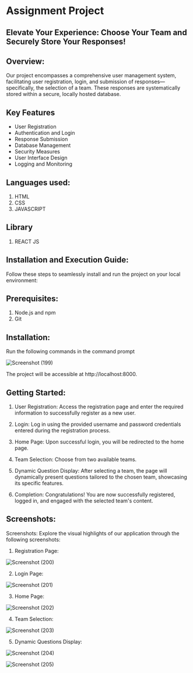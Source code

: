 # Assignment Project

## Elevate Your Experience: Choose Your Team and Securely Store Your Responses!

## Overview:
Our project encompasses a comprehensive user management system, facilitating user registration, login, and submission of responses—specifically, the selection of a team. These responses are systematically stored within a secure, locally hosted database.

## Key Features

- User Registration
- Authentication and Login
- Response Submission
- Database Management
- Security Measures
- User Interface Design
- Logging and Monitoring

## Languages used:
1. HTML
2. CSS
3. JAVASCRIPT

## Library
1. REACT JS

## Installation and Execution Guide:

Follow these steps to seamlessly install and run the project on your local environment:

## Prerequisites:
1. Node.js and npm
2. Git

## Installation:
Run the following commands in the command prompt


![Screenshot (199)](https://github.com/tswmy/login-form/assets/146413390/22f1379a-8db1-41c9-a839-6b7d7eb10fe9)


The project will be accessible at http://localhost:8000.

## Getting Started:
1. User Registration:
Access the registration page and enter the required information to successfully register as a new user.

2. Login:
Log in using the provided username and password credentials entered during the registration process.

3. Home Page:
Upon successful login, you will be redirected to the home page.

4. Team Selection:
Choose from two available teams.

5. Dynamic Question Display:
After selecting a team, the page will dynamically present questions tailored to the chosen team, showcasing its specific features.

6. Completion:
Congratulations! You are now successfully registered, logged in, and engaged with the selected team's content.

## Screenshots:
Screenshots:
Explore the visual highlights of our application through the following screenshots:

1. Registration Page:

![Screenshot (200)](https://github.com/tswmy/login-form/assets/146413390/82971628-19c5-4a8d-a37b-e5b7ee6b9ff6)

2. Login Page:

![Screenshot (201)](https://github.com/tswmy/login-form/assets/146413390/a62b40b8-ef32-459c-a7f5-e82b3f761f10)

3. Home Page:

![Screenshot (202)](https://github.com/tswmy/login-form/assets/146413390/d9bf7ed3-dcdd-40eb-b30a-6ac1dea7cbad)

4. Team Selection:

![Screenshot (203)](https://github.com/tswmy/login-form/assets/146413390/d9df12a9-7bea-4bff-a360-d383f0e57e69)

5. Dynamic Questions Display:

![Screenshot (204)](https://github.com/tswmy/login-form/assets/146413390/ed1d5db1-d076-43f7-ae2a-decbcfdc8239)

![Screenshot (205)](https://github.com/tswmy/login-form/assets/146413390/8bee7f1f-bdcf-4849-a298-d7fde0092f78)





